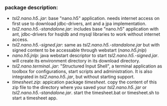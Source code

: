 ### package description:
 - *tsl2.nano.h5.<version-number>.jar*: base "nano.h5" application. needs internet access on first use to download jdbc-drivers, ant and a jpa implementation.
 - *tsl2.nano.h5.<version-number>-standalone.jar*: includes base "nano.h5" application with ant, jdbc-drivers for hsqldb and mysql libraries to work without internet access.
 - *tsl2.nano.h5.<version-number>-signed.jar*: same as *tsl2.nano.h5.<version-number>-standalone.jar* but with signed content to be accessable through webstart (*nano.h5.jnlp*)
 - *nano.h5.jnlp*: java webstart descriptor to start *tsl2.nano.h5.<version-number>-signed.jar*. will create its environment directory in its download directory.
 - *tsl2.nano.terminal.<version-number>.jar*: "Structured Input Shell", a terminal application as toolbox for configurations, start scripts and administration. It is also integrated in *tsl2.nano.h5.<version-number>.jar*, but without starting support.  
 - *timesheet.zip*: appication package _timesheet_. copy the content of this zip file to the directory where you saved your *tsl2.nano.h5.<version-number>.jar* or *tsl2.nano.h5.<version-number>-standalone.jar*. start the timesheet.bat or timesheet.sh to start a timesheet app.
 
